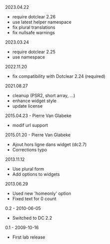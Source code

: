 2023.04.22
- require dotclear 2.26
- use latest helper namespace
- fix plural translations
- fix nullsafe warnings

2023.03.24
- require dotclear 2.25
- use namespace

2022.11.20
- fix compatibility with Dotclear 2.24 (required)

2021.08.27
- cleanup (PSR2, short array, ...)
- enhance widget style
- update license

2015.04.23 - Pierre Van Glabeke
- modif url support

2015.01.20 - Pierre Van Glabeke
- Ajout hors ligne dans widget (dc2.7)
- Corrections typo

2013.11.12
- Use plural form
- Add options to widgets

2013.06.29
- Used new 'homeonly' option
- Fixed text for 0 count

0.2 - 2010-06-05
- Switched to DC 2.2

0.1 - 2009-10-16
- First lab release